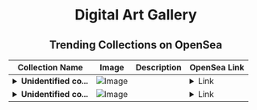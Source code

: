 <div align="center">

# Digital Art Gallery

## Trending Collections on OpenSea

| Collection Name                       | Image                                                                                     | Description                       | OpenSea Link                                                                                          |
|---------------------------------------|-------------------------------------------------------------------------------------------|-----------------------------------|--------------------------------------------------------------------------------------------------------|
| **<details><summary>Unidentified co...</summary>Unidentified contract 6ccf88e1-0181-4863-b65a-7987a0f54d54</details>** | ![Image](https://i2.seadn.io/optimism/0x579e4f4a7e577ef5ac6e9221ca8f11dd6d43316d/6404459f0a28661c41bd910f8b5899/e86404459f0a28661c41bd910f8b5899.png?w=200&auto=format) |  | <details><summary>Link</summary>[Unidentified contract 6ccf88e1-0181-4863-b65a-7987a0f54d54](https://opensea.io/collection/unidentified-contract-6ccf88e1-0181-4863-b65a-7987)</details> |
| **<details><summary>Unidentified co...</summary>Unidentified contract 57d6afdf-bfb8-4317-85b6-7f50e6a777fa</details>** | ![Image](https://i2.seadn.io/optimism/0x3debd327d5c02b1f39ada4a5744e525c4ffa63f7/2d7928853f2d942a67d9c207c455e7/062d7928853f2d942a67d9c207c455e7.png?w=200&auto=format) |  | <details><summary>Link</summary>[Unidentified contract 57d6afdf-bfb8-4317-85b6-7f50e6a777fa](https://opensea.io/collection/unidentified-contract-57d6afdf-bfb8-4317-85b6-7f50)</details> |

</div>
